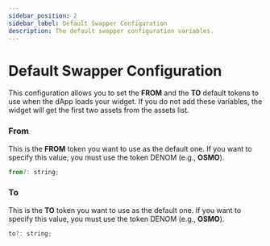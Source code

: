 ```yaml
---
sidebar_position: 2
sidebar_label: Default Swapper Configuration
description: The default swapper configuration variables.
---
```


# Default Swapper Configuration

This configuration allows you to set the **FROM** and the **TO** default tokens
to use when the dApp loads your widget. If you do not add these variables, 
the widget will get the first two assets from the assets list.

### From

This is the **FROM** token you want to use as the default one. If you want to 
specify this value, you must use the token DENOM (e.g., **OSMO**).

```js
from?: string;
```

### To

This is the **TO** token you want to use as the default one. If you want to 
specify this value, you must use the token DENOM (e.g., **OSMO**).

```js
to?: string;
```